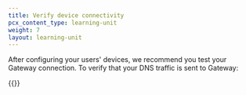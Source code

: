 ```yaml
---
title: Verify device connectivity
pcx_content_type: learning-unit
weight: 7
layout: learning-unit
---
```


After configuring your users' devices, we recommend you test your Gateway connection. To verify that your DNS traffic is sent to Gateway:

{{<render file="gateway/_verify-connectivity.md" withParameters="DNS;;queries" productFolder="cloudflare-one">}}
